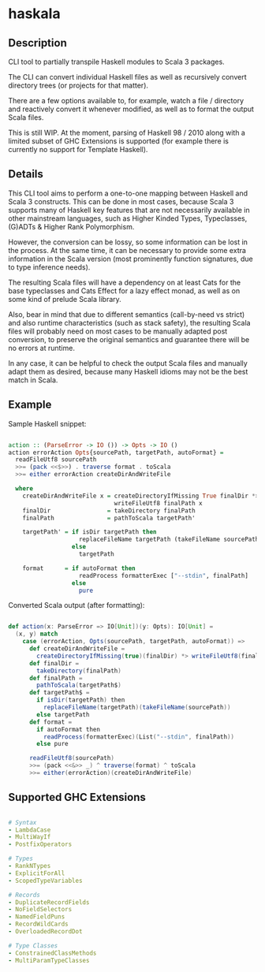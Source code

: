 # haskala

## Description

CLI tool to partially transpile Haskell modules to Scala 3 packages.

The CLI can convert individual Haskell files as well as recursively
convert directory trees (or projects for that matter).

There are a few options available to, for example, 
watch a file / directory and reactively convert it whenever modified,
as well as to format the output Scala files.

This is still WIP. At the moment, parsing of Haskell 98 / 2010 along with a limited subset of GHC Extensions is supported (for example there is currently no support for Template Haskell).


## Details

This CLI tool aims to perform a one-to-one mapping between Haskell and Scala 3 constructs.
This can be done in most cases, because Scala 3 supports many of Haskell key features that are not necessarily available in other mainstream languages, such as Higher Kinded Types, Typeclasses, (G)ADTs & Higher Rank Polymorphism.

However, the conversion can be lossy, so some information can be lost in the process. At the same time, it can be necessary to provide some extra information in the Scala version (most prominently function signatures, due to type inference needs).

The resulting Scala files will have a dependency on at least Cats for the base typeclasses and Cats Effect for a lazy effect monad, as well as on some kind of prelude Scala library.

Also, bear in mind that due to different semantics (call-by-need vs strict) and also runtime characteristics (such as stack safety), the resulting Scala files will probably need on most cases to be manually adapted post conversion, to preserve the original semantics and guarantee there will be no errors at runtime.

In any case, it can be helpful to check the output Scala files and manually adapt them as desired, because many Haskell idioms may not be the best match in Scala. 

## Example


Sample Haskell snippet:

```haskell

action :: (ParseError -> IO ()) -> Opts -> IO ()
action errorAction Opts{sourcePath, targetPath, autoFormat} =
  readFileUtf8 sourcePath
  >>= (pack <<$>>) . traverse format . toScala
  >>= either errorAction createDirAndWriteFile

  where
    createDirAndWriteFile x = createDirectoryIfMissing True finalDir *>
                              writeFileUtf8 finalPath x
    finalDir                = takeDirectory finalPath
    finalPath               = pathToScala targetPath'

    targetPath' = if isDir targetPath then
                    replaceFileName targetPath (takeFileName sourcePath)
                  else
                    targetPath

    format      = if autoFormat then
                    readProcess formatterExec ["--stdin", finalPath]
                  else
                    pure

```

Converted Scala output (after formatting):

```scala

def action(x: ParseError => IO[Unit])(y: Opts): IO[Unit] =
  (x, y) match
    case (errorAction, Opts(sourcePath, targetPath, autoFormat)) =>
      def createDirAndWriteFile =
        createDirectoryIfMissing(true)(finalDir) *> writeFileUtf8(finalPath)(x)
      def finalDir =
        takeDirectory(finalPath)
      def finalPath =
        pathToScala(targetPath$)
      def targetPath$ =
        if isDir(targetPath) then
          replaceFileName(targetPath)(takeFileName(sourcePath))
        else targetPath
      def format =
        if autoFormat then
          readProcess(formatterExec)(List("--stdin", finalPath))
        else pure

      readFileUtf8(sourcePath)
      >>= (pack <<&>> _) ^ traverse(format) ^ toScala
      >>= either(errorAction)(createDirAndWriteFile)

```

## Supported GHC Extensions

``` yaml

# Syntax
- LambdaCase
- MultiWayIf
- PostfixOperators

# Types
- RankNTypes
- ExplicitForAll
- ScopedTypeVariables

# Records
- DuplicateRecordFields
- NoFieldSelectors
- NamedFieldPuns
- RecordWildCards
- OverloadedRecordDot

# Type Classes
- ConstrainedClassMethods
- MultiParamTypeClasses

```
